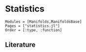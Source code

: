 # Statistics

```@autodocs
Modules = [Manifolds,ManifoldsBase]
Pages = ["statistics.jl"]
Order = [:type, :function]
```

## Literature
